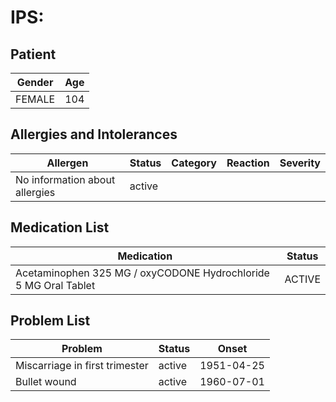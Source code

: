 # IPS:

## Patient

|Gender|Age|
|---|---|
|FEMALE|104|

## Allergies and Intolerances

|Allergen|Status|Category|Reaction|Severity|
|---|---|---|---|---|
|No information about allergies|active||||

## Medication List

|Medication|Status|
|---|---|
|Acetaminophen 325 MG / oxyCODONE Hydrochloride 5 MG Oral Tablet|ACTIVE|

## Problem List

|Problem|Status|Onset|
|---|---|---|
|Miscarriage in first trimester|active|1951-04-25|
|Bullet wound|active|1960-07-01|
